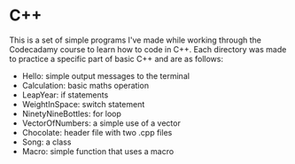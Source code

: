 # C++

This is a set of simple programs I've made while working through the Codecadamy course to learn how to code in C++. Each directory was made to practice a specific part of basic C++ and are as follows:

- Hello: simple output messages to the terminal
- Calculation: basic maths operation
- LeapYear: if statements
- WeightInSpace: switch statement
- NinetyNineBottles: for loop
- VectorOfNumbers: a simple use of a vector
- Chocolate: header file with two .cpp files
- Song: a class
- Macro: simple function that uses a macro
